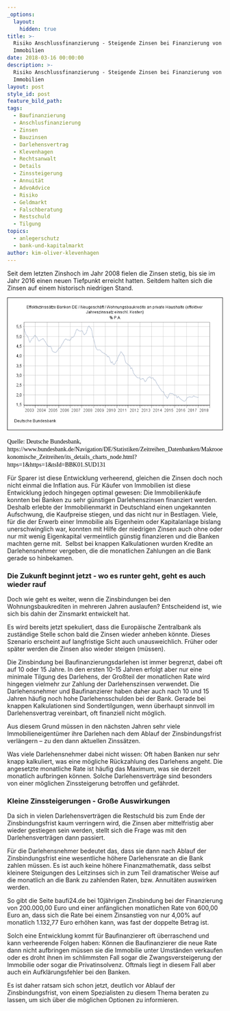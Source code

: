 ```yaml
---
_options:
  layout:
    hidden: true
title: >-
  Risiko Anschlussfinanzierung - Steigende Zinsen bei Finanzierung von
  Immobilien
date: 2018-03-16 00:00:00
description: >-
  Risiko Anschlussfinanzierung - Steigende Zinsen bei Finanzierung von
  Immobilien
layout: post
style_id: post
feature_bild_path:
tags:
  - Baufinanzierung
  - Anschlusfinanzierung
  - Zinsen
  - Bauzinsen
  - Darlehensvertrag
  - Klevenhagen
  - Rechtsanwalt
  - Details
  - Zinssteigerung
  - Annuität
  - AdvoAdvice
  - Risiko
  - Geldmarkt
  - Falschberatung
  - Restschuld
  - Tilgung
topics:
  - anlegerschutz
  - bank-und-kapitalmarkt
author: kim-oliver-klevenhagen
---
```


Seit dem letzten Zinshoch im Jahr 2008 fielen die Zinsen stetig, bis sie im Jahr 2016 einen neuen Tiefpunkt erreicht hatten. Seitdem halten sich die Zinsen auf einem historisch niedrigen Stand.

![](/uploads/versions/zinsentwicklung-2003-2018---x----650-400x---.png)

<font color="#000000">
						<font face="Calibri">Quelle: Deutsche Bundesbank, https://www.bundesbank.de/Navigation/DE/Statistiken/Zeitreihen_Datenbanken/Makrooekonomische_Zeitreihen/its_details_charts_node.html?https=1&amp;https=1&amp;tsId=BBK01.SUD131</font>
					</font>

Für Sparer ist diese Entwicklung verheerend, gleichen die Zinsen doch noch nicht einmal die Inflation aus. Für Käufer von Immobilien ist diese Entwicklung jedoch hingegen optimal gewesen: Die Immobilienkäufe konnten bei Banken zu sehr günstigen Darlehenszinsen finanziert werden. Deshalb erlebte der Immobilienmarkt in Deutschland einen ungekannten Aufschwung, die Kaufpreise stiegen, und das nicht nur in Bestlagen. Viele, für die der Erwerb einer Immobilie als Eigenheim oder Kapitalanlage bislang unerschwinglich war, konnten mit Hilfe der niedrigen Zinsen auch ohne oder nur mit wenig Eigenkapital vermeintlich günstig finanzieren und die Banken machten gerne mit.  Selbst bei knappen Kalkulationen wurden Kredite an Darlehensnehmer vergeben, die die monatlichen Zahlungen an die Bank gerade so hinbekamen.

### Die Zukunft beginnt jetzt - wo es runter geht, geht es auch wieder rauf

Doch wie geht es weiter, wenn die Zinsbindungen bei den Wohnungsbaukrediten in mehreren Jahren auslaufen? Entscheidend ist, wie sich bis dahin der Zinsmarkt entwickelt hat.

Es wird bereits jetzt spekuliert, dass die Europäische Zentralbank als zuständige Stelle schon bald die Zinsen wieder anheben könnte. Dieses Szenario erscheint auf langfristige Sicht auch unausweichlich. Früher oder später werden die Zinsen also wieder steigen (müssen).

Die Zinsbindung bei Baufinanzierungsdarlehen ist immer begrenzt, dabei oft auf 10 oder 15 Jahre. In den ersten 10-15 Jahren erfolgt aber nur eine minimale Tilgung des Darlehens, der Großteil der monatlichen Rate wird hingegen vielmehr zur Zahlung der Darlehenszinsen verwendet. Die Darlehensnehmer und Baufinanzierer haben daher auch nach 10 und 15 Jahren häufig noch hohe Darlehensschulden bei der Bank. Gerade bei knappen Kalkulationen sind Sondertilgungen, wenn überhaupt sinnvoll im Darlehensvertrag vereinbart, oft finanziell nicht möglich.

Aus diesem Grund müssen in den nächsten Jahren sehr viele Immobilieneigentümer ihre Darlehen nach dem Ablauf der Zinsbindungsfrist verlängern – zu den dann aktuellen Zinssätzen.

Was viele Darlehensnehmer dabei nicht wissen: Oft haben Banken nur sehr knapp kalkuliert, was eine mögliche Rückzahlung des Darlehens angeht. Die angesetzte monatliche Rate ist häufig das Maximum, was sie derzeit monatlich aufbringen können. Solche Darlehensverträge sind besonders von einer möglichen Zinssteigerung betroffen und gefährdet.

### Kleine Zinssteigerungen - Große Auswirkungen

Da sich in vielen Darlehensverträgen die Restschuld bis zum Ende der Zinsbindungsfrist kaum verringern wird, die Zinsen aber mittelfristig aber wieder gestiegen sein werden, stellt sich die Frage was mit den Darlehensverträgen dann passiert.

Für die Darlehensnehmer bedeutet das, dass sie dann nach Ablauf der Zinsbindungsfrist eine wesentliche höhere Darlehensrate an die Bank zahlen müssen. Es ist auch keine höhere Finanzmathematik, dass selbst kleinere Steigungen des Leitzinses sich in zum Teil dramatischer Weise auf die monatlich an die Bank zu zahlenden Raten, bzw. Annuitäten auswirken werden.

So gibt die Seite baufi24.de bei 10jährigen Zinsbindung bei der Finanzierung von 200.000,00 Euro und einer anfänglichen monatlichen Rate von 600,00 Euro an, dass sich die Rate bei einem Zinsanstieg von nur 4,00% auf monatlich 1.132,77 Euro erhöhen kann, was fast der doppelte Betrag ist.

Solch eine Entwicklung kommt für Baufinanzierer oft überraschend und kann verheerende Folgen haben: Können die Baufinanzierer die neue Rate dann nicht aufbringen müssen sie die Immobilie unter Umständen verkaufen oder es droht ihnen im schlimmsten Fall sogar die Zwangsversteigerung der Immobilie oder sogar die Privatinsolvenz. Oftmals liegt in diesem Fall aber auch ein Aufklärungsfehler bei den Banken.

Es ist daher ratsam sich schon jetzt, deutlich vor Ablauf der Zinsbindungsfrist, von einem Spezialisten zu diesem Thema beraten zu lassen, um sich über die möglichen Optionen zu informieren.